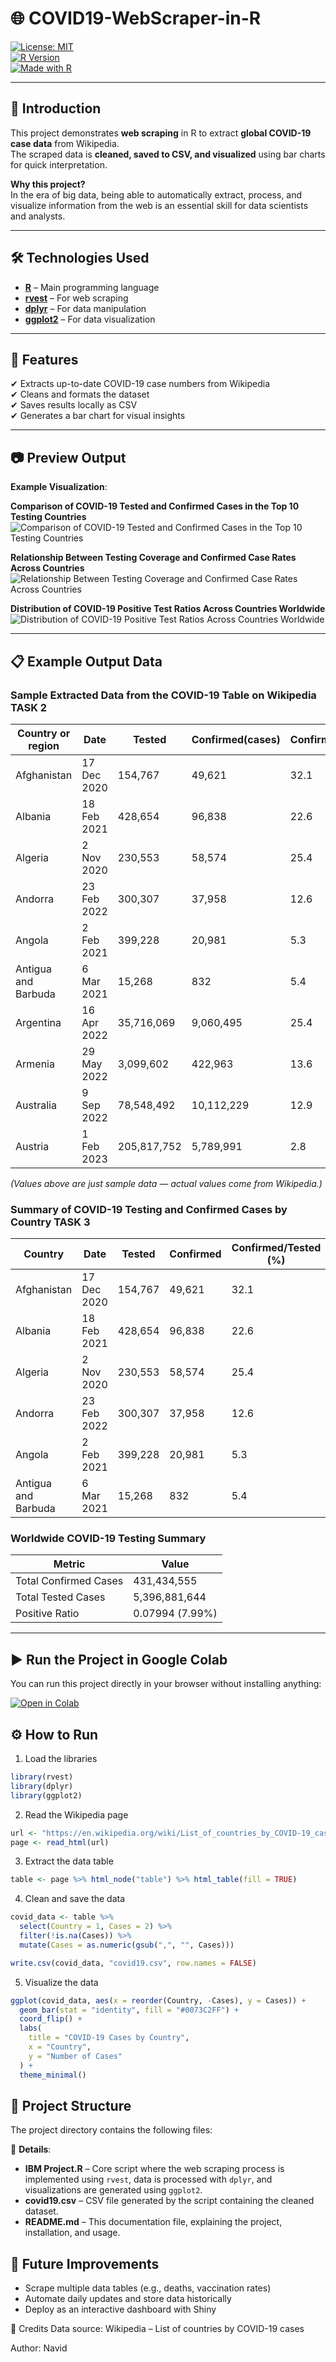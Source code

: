 # 🌐 COVID19-WebScraper-in-R

[![License: MIT](https://img.shields.io/badge/License-MIT-blue.svg)](https://opensource.org/licenses/MIT)  
[![R Version](https://img.shields.io/badge/R-%3E%3D%204.0.0-blue.svg)](https://cran.r-project.org/)  
[![Made with R](https://img.shields.io/badge/Made%20with-R-blue?logo=r&logoColor=white)](https://www.r-project.org/)

---

## 📖 Introduction

This project demonstrates **web scraping** in R to extract **global COVID-19 case data** from Wikipedia.  
The scraped data is **cleaned, saved to CSV, and visualized** using bar charts for quick interpretation.  

**Why this project?**  
In the era of big data, being able to automatically extract, process, and visualize information from the web is an essential skill for data scientists and analysts.

---

## 🛠 Technologies Used

- **[R](https://www.r-project.org/)** – Main programming language  
- **[rvest](https://cran.r-project.org/web/packages/rvest/index.html)** – For web scraping  
- **[dplyr](https://dplyr.tidyverse.org/)** – For data manipulation  
- **[ggplot2](https://ggplot2.tidyverse.org/)** – For data visualization  

---

## 🚀 Features

✔ Extracts up-to-date COVID-19 case numbers from Wikipedia  
✔ Cleans and formats the dataset  
✔ Saves results locally as CSV  
✔ Generates a bar chart for visual insights  

---

## 📷 Preview Output

**Example Visualization**:  

**Comparison of COVID-19 Tested and Confirmed Cases in the Top 10 Testing Countries**
![Comparison of COVID-19 Tested and Confirmed Cases in the Top 10 Testing Countries](image_001.png)

**Relationship Between Testing Coverage and Confirmed Case Rates Across Countries**
![Relationship Between Testing Coverage and Confirmed Case Rates Across Countries](image_002.png)

**Distribution of COVID-19 Positive Test Ratios Across Countries Worldwide**
![Distribution of COVID-19 Positive Test Ratios Across Countries Worldwide](image_003.png)

---

## 📋 Example Output Data

### Sample Extracted Data from the COVID-19 Table on Wikipedia **TASK 2**


| Country or region | Date         | Tested      | Confirmed(cases) | Confirmed/tested,% |
|-------------------|--------------|-------------|------------------|--------------------|
| Afghanistan       | 17 Dec 2020  | 154,767     | 49,621           | 32.1               |
| Albania           | 18 Feb 2021  | 428,654     | 96,838           | 22.6               |
| Algeria           | 2 Nov 2020   | 230,553     | 58,574           | 25.4               |
| Andorra           | 23 Feb 2022  | 300,307     | 37,958           | 12.6               |
| Angola            | 2 Feb 2021   | 399,228     | 20,981           | 5.3                |
| Antigua and Barbuda| 6 Mar 2021   | 15,268      | 832              | 5.4                |
| Argentina         | 16 Apr 2022  | 35,716,069  | 9,060,495        | 25.4               |
| Armenia           | 29 May 2022  | 3,099,602   | 422,963          | 13.6               |
| Australia         | 9 Sep 2022   | 78,548,492  | 10,112,229       | 12.9               |
| Austria           | 1 Feb 2023   | 205,817,752 | 5,789,991        | 2.8                |


*(Values above are just sample data — actual values come from Wikipedia.)*


### Summary of COVID-19 Testing and Confirmed Cases by Country **TASK 3**
| Country               | Date         | Tested  | Confirmed | Confirmed/Tested (%) | Tested/Population (%) | Confirmed/Population (%) |
|-----------------------|--------------|---------|-----------|---------------------|----------------------|-------------------------|
| Afghanistan           | 17 Dec 2020  | 154,767 | 49,621    | 32.1                | 0.40                 | 0.13                    |
| Albania               | 18 Feb 2021  | 428,654 | 96,838    | 22.6                | 15.00                | 3.40                    |
| Algeria               | 2 Nov 2020   | 230,553 | 58,574    | 25.4                | 0.53                 | 0.13                    |
| Andorra               | 23 Feb 2022  | 300,307 | 37,958    | 12.6                | 387.00               | 49.00                   |
| Angola                | 2 Feb 2021   | 399,228 | 20,981    | 5.3                 | 1.30                 | 0.067                   |
| Antigua and Barbuda   | 6 Mar 2021   | 15,268  | 832       | 5.4                 | 15.90                | 0.86                    |


### Worldwide COVID-19 Testing Summary

| Metric                 | Value           |
|------------------------|-----------------|
| Total Confirmed Cases  | 431,434,555     |
| Total Tested Cases     | 5,396,881,644   |
| Positive Ratio         | 0.07994 (7.99%) |



---


## ▶️ Run the Project in Google Colab

You can run this project directly in your browser without installing anything:  

[![Open in Colab](https://colab.research.google.com/assets/colab-badge.svg)](https://colab.research.google.com/drive/1EiVVzT1aP3byMNzeBsrVWF4W0-F65oI_#scrollTo=MKqpwKKPP51H)



## ⚙️ How to Run
1. Load the libraries

```r
library(rvest)
library(dplyr)
library(ggplot2)
```
2. Read the Wikipedia page
   
```r
url <- "https://en.wikipedia.org/wiki/List_of_countries_by_COVID-19_cases"
page <- read_html(url)

```
  
3. Extract the data table

```r
table <- page %>% html_node("table") %>% html_table(fill = TRUE)
```

4. Clean and save the data

```r
covid_data <- table %>%
  select(Country = 1, Cases = 2) %>%
  filter(!is.na(Cases)) %>%
  mutate(Cases = as.numeric(gsub(",", "", Cases)))

write.csv(covid_data, "covid19.csv", row.names = FALSE)

```

5. Visualize the data
   
```r
ggplot(covid_data, aes(x = reorder(Country, -Cases), y = Cases)) +
  geom_bar(stat = "identity", fill = "#0073C2FF") +
  coord_flip() +
  labs(
    title = "COVID-19 Cases by Country",
    x = "Country",
    y = "Number of Cases"
  ) +
  theme_minimal()


```

## 📂 Project Structure

The project directory contains the following files:



📌 **Details**:  
- **IBM Project.R** – Core script where the web scraping process is implemented using `rvest`, data is processed with `dplyr`, and visualizations are generated using `ggplot2`.  
- **covid19.csv** – CSV file generated by the script containing the cleaned dataset.  
- **README.md** – This documentation file, explaining the project, installation, and usage.  


## 🔮 Future Improvements
- Scrape multiple data tables (e.g., deaths, vaccination rates)
- Automate daily updates and store data historically
- Deploy as an interactive dashboard with Shiny

🙏 Credits
Data source: Wikipedia – List of countries by COVID-19 cases

Author: Navid
